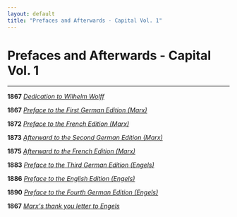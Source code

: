 ```yaml
---
layout: default
title: "Prefaces and Afterwards - Capital Vol. 1"
---
```


# Prefaces and Afterwards - Capital Vol. 1

* * *

**1867** [*Dedication to Wilhelm Wolff*](/prefaces/dedicate/)

**1867** [*Preface to the First German Edition (Marx)*](/prefaces/p1/)

**1872** [*Preface to the French Edition (Marx)*](/prefaces/p2/)

**1873** [*Afterward to the Second German Edition (Marx)*](/prefaces/p3/)

**1875** [*Afterward to the French Edition (Marx)*](/prefaces/p4/)

**1883** [*Preface to the Third German Edition (Engels)*](/prefaces/p5/)

**1886** [*Preface to the English Edition (Engels)*](/prefaces/p6/)

**1890** [*Preface to the Fourth German Edition (Engels)*](/prefaces/p7/)

**1867** [*Marx's thank you letter to Engels*](/prefaces/letter/)

